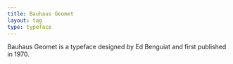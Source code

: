 ```yaml
---
title: Bauhaus Geomet
layout: tag
type: typeface
---
```


Bauhaus Geomet is a typeface designed by Ed Benguiat and first published in 1970.
